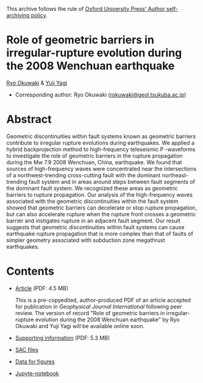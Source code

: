 This archive follows the rule of [Oxford University Press' Author self-archiving policy](https://academic.oup.com/journals/pages/access_purchase/rights_and_permissions/self_archiving_policy_p).

# Role of geometric barriers in irregular-rupture evolution during the 2008 Wenchuan earthquake

[Ryo Okuwaki](https://rokuwaki.github.io) & [Yuji Yagi](http://www.geol.tsukuba.ac.jp/~yagi-y/eng/index.html)

- Corresponding author: Ryo Okuwaki ([rokuwaki@geol.tsukuba.ac.jp](mailto:rokuwaki@geol.tsukuba.ac.jp))

# Abstract

Geometric discontinuities within fault systems known as geometric barriers contribute to irregular rupture evolutions during earthquakes. We applied a hybrid backprojection method to high-frequency teleseismic P -waveforms to investigate the role of geometric barriers in the rupture propagation during the Mw 7.9 2008 Wenchuan, China, earthquake. We found that sources of high-frequency waves were concentrated near the intersections of a northwest-trending cross-cutting fault with the dominant northeast-trending fault system and in areas around steps between fault segments of the dominant fault system. We recognized these areas as geometric barriers to rupture propagation. Our analysis of the high-frequency waves associated with the geometric discontinuities within the fault system showed that geometric barriers can decelerate or stop rupture propagation, but can also accelerate rupture when the rupture front crosses a geometric barrier and instigates rupture in an adjacent fault segment. Our result suggests that geometric discontinuities within fault systems can cause earthquake rupture propagation that is more complex than that of faults of simpler geometry associated with subduction zone megathrust earthquakes.

# Contents

- [Article](./doc/s1-ln27996830-1268598335-1939656818Hwf-5849533IdV-179189809527996830PDF_HI0001.pdf) (PDF: 4.5 MB)

  This is a pre-copyedited, author-produced PDF of an article accepted for publication in *Geophysical Journal International* following peer review. The version of record "Role of geometric barriers in irregular-rupture evolution during the 2008 Wenchuan earthquake" by Ryo Okuwaki and Yuji Yagi will be available online soon.

- [Supporting information](./doc/supp.pdf) (PDF: 5.3 MB)

- [SAC files](./data/SACfiles)

- [Data for figures](./data)

- [Jupyte-notebook](./fig.ipynb)
